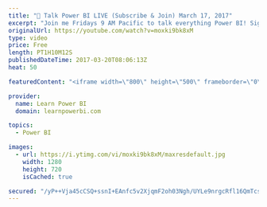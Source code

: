 ```yaml
---
title: "🔴 Talk Power BI LIVE (Subscribe & Join) March 17, 2017"
excerpt: "Join me Fridays 9 AM Pacific to talk everything Power BI! Sign-Up at http://www.TalkPowerBI.com  Here are the questions that were asked in this episode (click timestamp to jump to the question)... 03:58 (Eric) Images work for a Column. But how to make them display based on a measure? 14:04 (Pamela) DAX,"
originalUrl: https://youtube.com/watch?v=moxki9bk8xM
type: video
price: Free
length: PT1H10M12S
publishedDateTime: 2017-03-20T08:06:13Z
heat: 50

featuredContent: "<iframe width=\"800\" height=\"500\" frameborder=\"0\" src=\"https://www.youtube.com/embed/moxki9bk8xM\" allow=\"accelerometer; autoplay; encrypted-media; gyroscope; picture-in-picture\" allowfullscreen></iframe>"

provider:
  name: Learn Power BI
  domain: learnpowerbi.com

topics:
  - Power BI

images:
  - url: https://i.ytimg.com/vi/moxki9bk8xM/maxresdefault.jpg
    width: 1280
    height: 720
    isCached: true

secured: "/yP++Vja45cCSQ+ssnI+EAnfc5v2XjqmF2oh03Ngh/UYLe9nrgcRfl16QmTcsdMM9qtvnpXgjK2cqs51HY8AXaIZmLv9HCB5kH3PEuTC5meI6FiKtpLYIqngRUhPfAac7/1MhsvsNX17v3m2km6SV6zG7YgFzqGnWy3XWRSnEQ6VxYS66IM8NXRyEmc2v+8YygyJewJ3Km6i8Sa637DnS3RfKJ4Xdz0k0rH3RgRtvHfEL/Zj6ikxlTNy4tOjpKEZ0BX0stBxtrEtmZBLss2rDbLPcGloGDiBHgg6Ref/daqj0saVKIrXPbe51excZcoCPbkCKWCkNYC+TCPopRgOe4YzKFSfoyPdx8NTDK61GVlubZAif71UMcOlnmz/LdyhMlm+381QKojp17FXJhbFbxe49S2p8jHNN2ChXkYCd+I=;yp8nYLFOaJH44JxfOhSJXw=="
---
```


